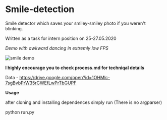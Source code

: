 # Smile-detection
Smile detector which saves your smiley-smiley photo if you weren't blinking.

Written as a task for intern position on 25-27.05.2020

*Demo with awkward dancing in extremly low FPS*


<img src="smile-demo.gif" alt="smile demo" >


**I highly encourage you to check process.md for techniqal details**

Data - https://drive.google.com/open?id=1OHMlc-7sgBvbPrW35rCWEfLwPrTbGUPF


**Usage**

after cloning and installing dependences simply run (There is no argparser)

python run.py



